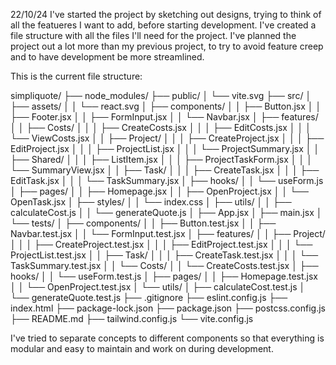 22/10/24
I've started the project by sketching out designs, trying to think of all the featueres I want to add, before starting development. I've created a file structure with all the files I'll need for the project. I've planned the project out a lot more than my previous project, to try to avoid feature creep and to have development be more streamlined.

This is the current file structure:

simpliquote/
├── node_modules/
├── public/
│ └── vite.svg
├── src/
│ ├── assets/
│ │ └── react.svg
│ ├── components/
│ │ ├── Button.jsx
│ │ ├── Footer.jsx
│ │ ├── FormInput.jsx
│ │ └── Navbar.jsx
│ ├── features/
│ │ ├── Costs/
│ │ │ ├── CreateCosts.jsx
│ │ │ ├── EditCosts.jsx
│ │ │ └── ViewCosts.jsx
│ │ ├── Project/
│ │ │ ├── CreateProject.jsx
│ │ │ ├── EditProject.jsx
│ │ │ ├── ProjectList.jsx
│ │ │ └── ProjectSummary.jsx
│ │ ├── Shared/
│ │ │ ├── ListItem.jsx
│ │ │ ├── ProjectTaskForm.jsx
│ │ │ └── SummaryView.jsx
│ │ ├── Task/
│ │ │ ├── CreateTask.jsx
│ │ │ ├── EditTask.jsx
│ │ │ └── TaskSummary.jsx
│ ├── hooks/
│ │ └── useForm.js
│ ├── pages/
│ │ ├── Homepage.jsx
│ │ ├── OpenProject.jsx
│ │ └── OpenTask.jsx
│ ├── styles/
│ │ └── index.css
│ ├── utils/
│ │ ├── calculateCost.js
│ │ └── generateQuote.js
│ ├── App.jsx
│ ├── main.jsx
│ └── tests/
│ ├── components/
│ │ ├── Button.test.jsx
│ │ ├── Navbar.test.jsx
│ │ └── FormInput.test.jsx
│ ├── features/
│ │ ├── Project/
│ │ │ ├── CreateProject.test.jsx
│ │ │ ├── EditProject.test.jsx
│ │ │ └── ProjectList.test.jsx
│ │ ├── Task/
│ │ │ ├── CreateTask.test.jsx
│ │ │ └── TaskSummary.test.jsx
│ │ └── Costs/
│ │ └── CreateCosts.test.jsx
│ ├── hooks/
│ │ └── useForm.test.js
│ ├── pages/
│ │ ├── Homepage.test.jsx
│ │ └── OpenProject.test.jsx
│ └── utils/
│ ├── calculateCost.test.js
│ └── generateQuote.test.js
├── .gitignore
├── eslint.config.js
├── index.html
├── package-lock.json
├── package.json
├── postcss.config.js
├── README.md
├── tailwind.config.js
└── vite.config.js

I've tried to separate concepts to different components so that everything is modular and easy to maintain and work on during development.
